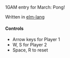 1GAM entry for March: Pong!

Written in [elm-lang](http://www.elm-lang.org)

#### Controls
- Arrow keys for Player 1
- W, S for Player 2
- Space, R to reset
